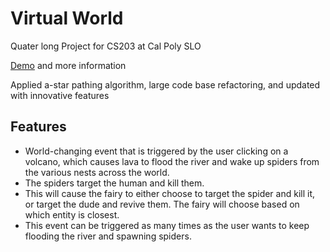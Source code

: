 # Virtual World
Quater long Project for CS203 at Cal Poly SLO 

[Demo](https://noahgiboney.vercel.app/projects/virtualworld) and more information

Applied a-star pathing algorithm, large code base refactoring, and updated with innovative features

## Features
-  World-changing event that is triggered by the user clicking on a volcano, which causes lava to flood the river and wake up spiders from the various nests across the world.
-  The spiders target the human and kill them.
-  This will cause the fairy to either choose to target the spider and kill it, or target the dude and revive them. The fairy will choose based on which entity is closest.
-  This event can be triggered as many times as the user wants to keep flooding the river and spawning spiders.
